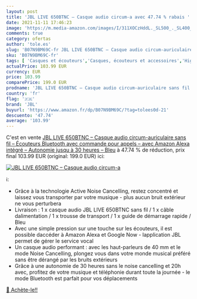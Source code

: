 ```yaml
---
layout: post
title: 'JBL LIVE 650BTNC – Casque audio circum-a avec 47.74 % rabais '
date: 2021-11-11 17:46:23
image: 'https://m.media-amazon.com/images/I/311XOCzHddL._SL500_._SL400_.jpg'
comments: true
category: ofertas
author: 'tole.es'
slug: 'B07N9BM69C-fr JBL LIVE 650BTNC – Casque audio circum-auriculaire sans...'
sku: 'B07N9BM69C-fr'
tags: [ 'Casques et écouteurs','Casques, écouteurs et accessoires','High-Tech','jbl', ]
actualPrice: 103.99 EUR
currency: EUR
price: 103.99
comparePrice: 199.0 EUR
prodname: 'JBL LIVE 650BTNC – Casque audio circum-auriculaire sans fil – Écouteurs Bluetooth avec commande pour appels – avec Amazon Alexa intégré – Autonomie jusqu à 30 heures – Bleu'
country: 'fr'
flag: '🇫🇷'
brand: 'JBL'
buyurl: 'https://www.amazon.fr/dp/B07N9BM69C/?tag=tolees0d-21'
descuento: '47.74'
average: '103.99'
---
```


C'est en vente [JBL LIVE 650BTNC – Casque audio circum-auriculaire sans fil – Écouteurs Bluetooth avec commande pour appels – avec Amazon Alexa intégré – Autonomie jusqu à 30 heures – Bleu](https://www.amazon.fr/dp/B07N9BM69C/?tag=tolees0d-21)  à  47.74 % de réduction, prix final  103.99 EUR (original: 199.0 EUR) ici:

[![JBL LIVE 650BTNC – Casque audio circum-a](https://m.media-amazon.com/images/I/311XOCzHddL._SL500_._SL400_.jpg)](https://www.amazon.fr/dp/B07N9BM69C/?tag=tolees0d-21)

ℹ️:

- Grâce à la technologie Active Noise Cancelling, restez concentré et laissez vous transporter par votre musique - plus aucun bruit extérieur ne vous perturbera
- Livraison : 1 x casque audio JBL LIVE 650BTNC sans fil / 1 x câble dalimentation / 1 x trousse de transport / 1 x guide de démarrage rapide / Bleu
- Avec une simple pression sur une touche sur les écouteurs, il est possible daccéder à Amazon Alexa et Google Now - lapplication JBL permet de gérer le service vocal
- Un casque audio performant : avec les haut-parleurs de 40 mm et le mode Noise Cancelling, plongez vous dans votre monde musical préféré sans être dérangé par les bruits extérieurs
- Grâce à une autonomie de 30 heures sans le noise cancelling et 20h avec, profitez de votre musique et téléphonie durant toute la journée - le mode Bluetooth est parfait pour vos déplacements

[🛒 Achète-le!!](https://www.amazon.fr/dp/B07N9BM69C/?tag=tolees0d-21)

